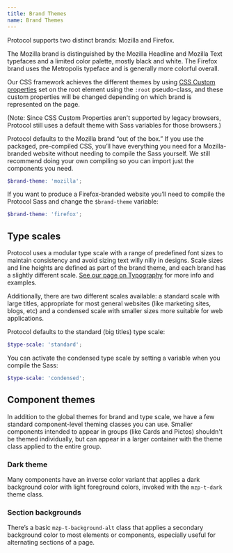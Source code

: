 ```yaml
---
title: Brand Themes
name: Brand Themes
---
```


Protocol supports two distinct brands: Mozilla and Firefox.

The Mozilla brand is distinguished by the Mozilla Headline and Mozilla Text typefaces and a limited color
palette, mostly black and white. The Firefox brand uses the Metropolis typeface
and is generally more colorful overall.

Our CSS framework achieves the different themes by using [CSS Custom properties](https://developer.mozilla.org/docs/Web/CSS/--*)
set on the root element using the `:root` pseudo-class, and these custom properties will be changed depending on
which brand is represented on the page.

(Note: Since CSS Custom Properties aren't supported by legacy browsers,
Protocol still uses a default theme with Sass variables for those browsers.)

Protocol defaults to the Mozilla brand “out of the box.” If you use the packaged,
pre-compiled CSS, you’ll have everything you need for a Mozilla-branded website
without needing to compile the Sass yourself. We still recommend doing your own
compiling so you can import just the components you need.

```scss
$brand-theme: 'mozilla';
```

If you want to produce a Firefox-branded website you’ll need to compile the
Protocol Sass and change the `$brand-theme` variable:

```scss
$brand-theme: 'firefox';
```

## Type scales

Protocol uses a modular type scale with a range of predefined font sizes to maintain
consistency and avoid sizing text willy nilly in designs. Scale sizes and line
heights are defined as part of the brand theme, and each brand has a slightly
different scale. [See our page on Typography](/fundamentals/typography.html#type-scale)
for more info and examples.

Additionally, there are two different scales available: a standard scale with
large titles, appropriate for most general websites (like marketing sites, blogs,
etc) and a condensed scale with smaller sizes more suitable for web applications.

Protocol defaults to the standard (big titles) type scale:

```scss
$type-scale: 'standard';
```

You can activate the condensed type scale by setting a variable when you compile
the Sass:

```scss
$type-scale: 'condensed';
```

## Component themes

In addition to the global themes for brand and type scale, we have a few standard
component-level theming classes you can use. Smaller components intended to appear
in groups (like Cards and Pictos) shouldn't be themed individually, but can appear
in a larger container with the theme class applied to the entire group.

### Dark theme

Many components have an inverse color variant that applies a dark background color
with light foreground colors, invoked with the `mzp-t-dark` theme class.

### Section backgrounds

There’s a basic `mzp-t-background-alt` class that applies a secondary background
color to most elements or components, especially useful for alternating sections
of a page.
